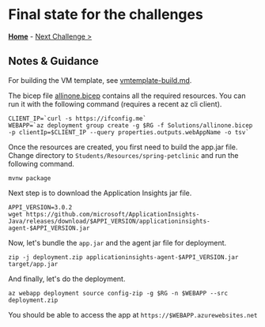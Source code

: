 # Final state for the challenges

**[Home](./README.md)** - [Next Challenge >](./solution-00.md)

## Notes & Guidance

For building the VM template, see [vmtemplate-build.md](./vmtemplate-build.md).

The bicep file [allinone.bicep](./Solutions/allinone.bicep) contains all the required resources. You can run it with the following command (requires a recent az cli client).

```shell
CLIENT_IP=`curl -s https://ifconfig.me`
WEBAPP=`az deployment group create -g $RG -f Solutions/allinone.bicep -p clientIp=$CLIENT_IP --query properties.outputs.webAppName -o tsv`
```

Once the resources are created, you first need to build the app.jar file. Change directory to `Students/Resources/spring-petclinic` and run the following command.

```shell
mvnw package
```

Next step is to download the Application Insights jar file.

```shell
APPI_VERSION=3.0.2
wget https://github.com/microsoft/ApplicationInsights-Java/releases/download/$APPI_VERSION/applicationinsights-agent-$APPI_VERSION.jar
```

Now, let's bundle the `app.jar` and the agent jar file for deployment.

```shell
zip -j deployment.zip applicationinsights-agent-$APPI_VERSION.jar target/app.jar
```

And finally, let's do the deployment.

```shell
az webapp deployment source config-zip -g $RG -n $WEBAPP --src deployment.zip
```

You should be able to access the app at `https://$WEBAPP.azurewebsites.net`
